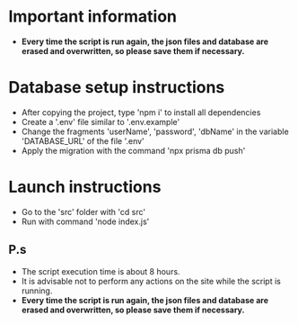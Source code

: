 # Important information
- **Every time the script is run again, the json files and database are erased and overwritten, so please save them if necessary.**

# Database setup instructions
- After copying the project, type 'npm i' to install all dependencies
- Create a '.env' file similar to '.env.example'
- Change the fragments 'userName', 'password', 'dbName' in the variable 'DATABASE_URL' of the file '.env'
- Apply the migration with the command 'npx prisma db push'

# Launch instructions
- Go to the 'src' folder with 'cd src'
- Run with command 'node index.js'

## P.s
- The script execution time is about 8 hours.
- It is advisable not to perform any actions on the site while the script is running.
- **Every time the script is run again, the json files and database are erased and overwritten, so please save them if necessary.**
